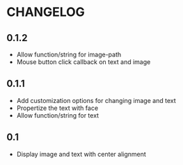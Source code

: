 # CHANGELOG

## 0.1.2

- Allow function/string for image-path
- Mouse button click callback on text and image

## 0.1.1

- Add customization options for changing image and text
- Propertize the text with face
- Allow function/string for text

## 0.1

- Display image and text with center alignment
